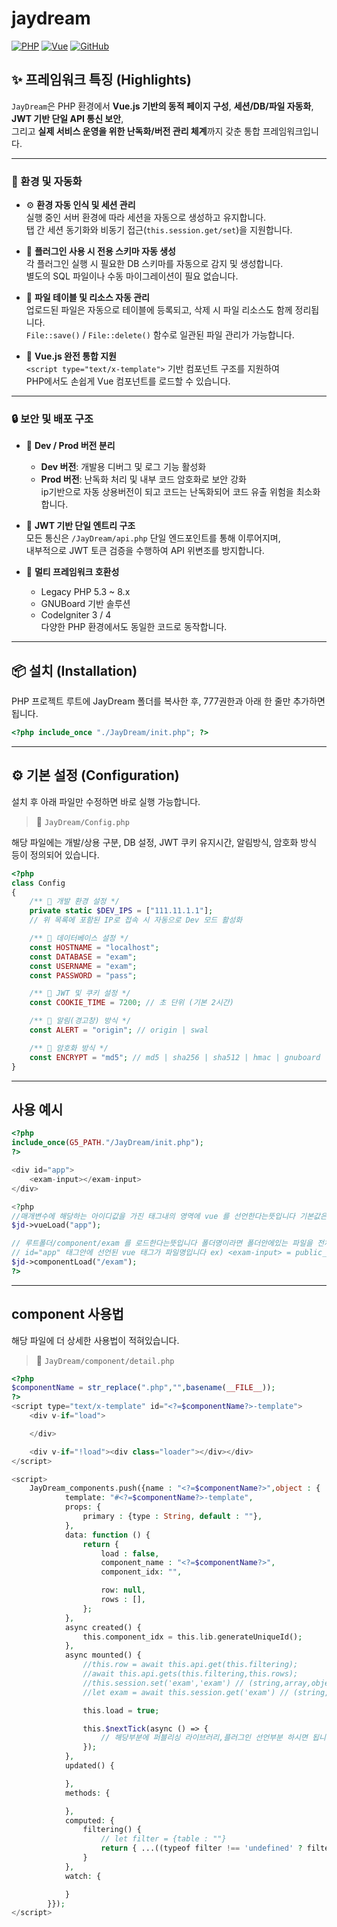 # jaydream
[![PHP](https://img.shields.io/badge/PHP-5.3%20~%208.x-blue?logo=php)]()
[![Vue](https://img.shields.io/badge/Vue.js-3.x-green?logo=vue.js)]()
[![GitHub](https://img.shields.io/badge/GitHub-jaydream-black?logo=github)](https://github.com/JangDongHyek/JayDream)

## ✨ 프레임워크 특징 (Highlights)

`JayDream`은 PHP 환경에서 **Vue.js 기반의 동적 페이지 구성**, **세션/DB/파일 자동화**, **JWT 기반 단일 API 통신 보안**,  
그리고 **실제 서비스 운영을 위한 난독화/버전 관리 체계**까지 갖춘 통합 프레임워크입니다.

---

### 🔹 환경 및 자동화
- ⚙️ **환경 자동 인식 및 세션 관리**  
  실행 중인 서버 환경에 따라 세션을 자동으로 생성하고 유지합니다.  
  탭 간 세션 동기화와 비동기 접근(`this.session.get/set`)을 지원합니다.

- 🧩 **플러그인 사용 시 전용 스키마 자동 생성**  
  각 플러그인 실행 시 필요한 DB 스키마를 자동으로 감지 및 생성합니다.  
  별도의 SQL 파일이나 수동 마이그레이션이 필요 없습니다.

- 📂 **파일 테이블 및 리소스 자동 관리**  
  업로드된 파일은 자동으로 테이블에 등록되고, 삭제 시 파일 리소스도 함께 정리됩니다.  
  `File::save()` / `File::delete()` 함수로 일관된 파일 관리가 가능합니다.

- 🧠 **Vue.js 완전 통합 지원**  
  `<script type="text/x-template">` 기반 컴포넌트 구조를 지원하여  
  PHP에서도 손쉽게 Vue 컴포넌트를 로드할 수 있습니다.

---

### 🔒 보안 및 배포 구조
- 🧱 **Dev / Prod 버전 분리**
    - **Dev 버전**: 개발용 디버그 및 로그 기능 활성화
    - **Prod 버전**: 난독화 처리 및 내부 코드 암호화로 보안 강화  
      ip기반으로 자동 상용버전이 되고 코드는 난독화되어 코드 유출 위험을 최소화합니다.

- 🔐 **JWT 기반 단일 엔트리 구조**  
  모든 통신은 `/JayDream/api.php` 단일 엔드포인트를 통해 이루어지며,  
  내부적으로 JWT 토큰 검증을 수행하여 API 위변조를 방지합니다.

- 🧰 **멀티 프레임워크 호환성**
    - Legacy PHP 5.3 ~ 8.x
    - GNUBoard 기반 솔루션
    - CodeIgniter 3 / 4  
      다양한 PHP 환경에서도 동일한 코드로 동작합니다.

---

## 📦 설치 (Installation)

PHP 프로젝트 루트에 JayDream 폴더를 복사한 후, 777권한과 아래 한 줄만 추가하면 됩니다.

```php
<?php include_once "./JayDream/init.php"; ?>
```

---

## ⚙️ 기본 설정 (Configuration)

설치 후 아래 파일만 수정하면 바로 실행 가능합니다.
> 📄 `JayDream/Config.php`

해당 파일에는 개발/상용 구분, DB 설정, JWT 쿠키 유지시간, 알림방식, 암호화 방식 등이 정의되어 있습니다.

```php
<?php
class Config
{
    /** 🔹 개발 환경 설정 */
    private static $DEV_IPS = ["111.11.1.1"]; 
    // 위 목록에 포함된 IP로 접속 시 자동으로 Dev 모드 활성화

    /** 🔹 데이터베이스 설정 */
    const HOSTNAME = "localhost";
    const DATABASE = "exam";
    const USERNAME = "exam";
    const PASSWORD = "pass";

    /** 🔹 JWT 및 쿠키 설정 */
    const COOKIE_TIME = 7200; // 초 단위 (기본 2시간)

    /** 🔹 알림(경고창) 방식 */
    const ALERT = "origin"; // origin | swal

    /** 🔹 암호화 방식 */
    const ENCRYPT = "md5"; // md5 | sha256 | sha512 | hmac | gnuboard | ci4
}
```

---

## 사용 예시
```php
<?php
include_once(G5_PATH."/JayDream/init.php");
?>

<div id="app">
    <exam-input></exam-input>
</div>

<?php
//매개변수에 해당하는 아이디값을 가진 태그내의 영역에 vue 를 선언한다는뜻입니다 기본값은 app 이며 다중선언이 가능합니다
$jd->vueLoad("app");

// 루트폴더/component/exam 를 로드한다는뜻입니다 폴더명이라면 폴더안에있는 파일을 전체로드 합니다. (폴더에폴더제외)
// id="app" 태그안에 선언된 vue 태그가 파일명입니다 ex) <exam-input> = public_html/component/exam/exam-input.php
$jd->componentLoad("/exam");
?>
```

---
## component 사용법
해당 파일에 더 상세한 사용법이 적혀있습니다.
> 📄 `JayDream/component/detail.php`
```php
<?php
$componentName = str_replace(".php","",basename(__FILE__));
?>
<script type="text/x-template" id="<?=$componentName?>-template">
    <div v-if="load">

    </div>

    <div v-if="!load"><div class="loader"></div></div>
</script>

<script>
    JayDream_components.push({name : "<?=$componentName?>",object : {
            template: "#<?=$componentName?>-template",
            props: {
                primary : {type : String, default : ""},
            },
            data: function () {
                return {
                    load : false,
                    component_name : "<?=$componentName?>",
                    component_idx: "",

                    row: null,
                    rows : [],
                };
            },
            async created() {
                this.component_idx = this.lib.generateUniqueId();
            },
            async mounted() {
                //this.row = await this.api.get(this.filtering);
                //await this.api.gets(this.filtering,this.rows);
                //this.session.set('exam','exam') // (string,array,object)
                //let exam = await this.session.get('exam') // (string,array,object)

                this.load = true;

                this.$nextTick(async () => {
                    // 해당부분에 퍼블리싱 라이브러리,플러그인 선언부분 하시면 됩니다 ex) swiper
                });
            },
            updated() {

            },
            methods: {

            },
            computed: {
                filtering() {
                    // let filter = {table : ""}
                    return { ...((typeof filter !== 'undefined' ? filter : this.filter) || {}), ...(this.paging ? { paging: this.paging } : {}) }
                }
            },
            watch: {

            }
        }});
</script>
```